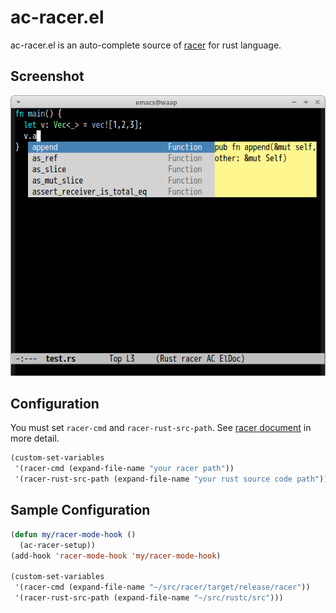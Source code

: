 # ac-racer.el

ac-racer.el is an auto-complete source of [racer](https://github.com/phildawes/racer) for rust language.


## Screenshot

![ac-racer](image/ac-racer.png)


## Configuration

You must set `racer-cmd` and `racer-rust-src-path`. See [racer document](https://github.com/phildawes/racer#emacs-integration) in more detail.

```lisp
(custom-set-variables
 '(racer-cmd (expand-file-name "your racer path"))
 '(racer-rust-src-path (expand-file-name "your rust source code path")))
```


## Sample Configuration

```lisp
(defun my/racer-mode-hook ()
  (ac-racer-setup))
(add-hook 'racer-mode-hook 'my/racer-mode-hook)

(custom-set-variables
 '(racer-cmd (expand-file-name "~/src/racer/target/release/racer"))
 '(racer-rust-src-path (expand-file-name "~/src/rustc/src")))
```
